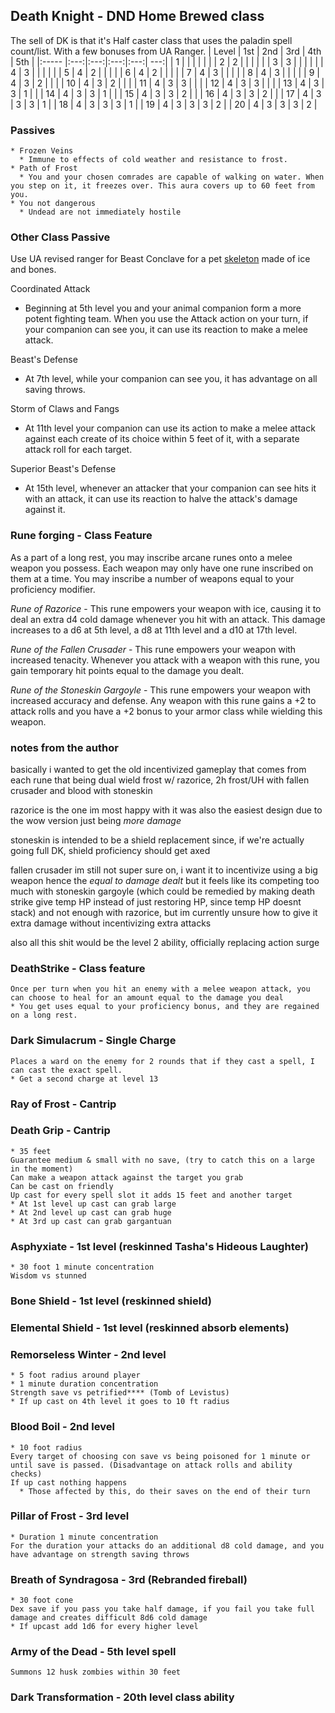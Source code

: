 ## Death Knight - DND Home Brewed class

The sell of DK is that it's Half caster class that uses the paladin spell count/list. With a few bonuses from UA Ranger.
| Level | 1st | 2nd | 3rd | 4th | 5th |
|:----- |:---:|:---:|:---:|:---:| ---:|
| 1     |     |     |     |     |     |
| 2     |  2  |     |     |     |     |
| 3     |  3  |     |     |     |     |
| 4     |  3  |     |     |     |     |
| 5     |  4  |  2  |     |     |     |
| 6     |  4  |  2  |     |     |     |
| 7     |  4  |  3  |     |     |     |
| 8     |  4  |  3  |     |     |     |
| 9     |  4  |  3  |  2  |     |     |
| 10    |  4  |  3  |  2  |     |     |
| 11    |  4  |  3  |  3  |     |     |
| 12    |  4  |  3  |  3  |     |     |
| 13    |  4  |  3  |  3  |  1  |     |
| 14    |  4  |  3  |  3  |  1  |     |
| 15    |  4  |  3  |  3  |  2  |     |
| 16    |  4  |  3  |  3  |  2  |     |
| 17    |  4  |  3  |  3  |  3  |   1 |
| 18    |  4  |  3  |  3  |  3  |   1 |
| 19    |  4  |  3  |  3  |  3  |   2 |
| 20    |  4  |  3  |  3  |  3  |   2 |

### Passives
    * Frozen Veins
      * Immune to effects of cold weather and resistance to frost.
    * Path of Frost
      * You and your chosen comrades are capable of walking on water. When you step on it, it freezes over. This aura covers up to 60 feet from you.
    * You not dangerous
      * Undead are not immediately hostile

### Other Class Passive
  Use UA revised ranger for Beast Conclave for a pet [skeleton](https://5e.tools/bestiary.html#skeleton_mm) made of ice and bones.
  
  Coordinated Attack
  * Beginning at 5th level you and your animal companion form a more potent fighting team. When you use the Attack action on your turn, if your companion can see you, it can use its reaction to make a melee attack.
  
  Beast's Defense
  * At 7th level, while your companion can see you, it has advantage on all saving throws.

  Storm of Claws and Fangs
  * At 11th level your companion can use its action to make a melee attack against each create of its choice within 5 feet of it, with a separate attack roll for each target.

  Superior Beast's Defense
  * At 15th level, whenever an attacker that your companion can see hits it with an attack, it can use its reaction to halve the attack's damage against it.

### Rune forging - Class Feature

As a part of a long rest, you may inscribe arcane runes onto a melee weapon you possess. Each weapon may only have one rune inscribed on them at a time. You may inscribe a number of weapons equal to your proficiency modifier.

*Rune of Razorice* - This rune empowers your weapon with ice, causing it to deal an extra d4 cold damage whenever you hit with an attack. This damage increases to a d6 at 5th level, a d8 at 11th level and a d10 at 17th level.

*Rune of the Fallen Crusader* - This rune empowers your weapon with increased tenacity. Whenever you attack with a weapon with this rune, you gain temporary hit points equal to the damage you dealt.

*Rune of the Stoneskin Gargoyle* - This rune empowers your weapon with increased accuracy and defense. Any weapon with this rune gains a +2 to attack rolls and you have a +2 bonus to your armor class while wielding this weapon.

###  notes from the author
basically i wanted to get the old incentivized gameplay that comes from each rune that being dual wield frost w/ razorice, 2h frost/UH with fallen crusader and blood with stoneskin

razorice is the one im most happy with it was also the easiest design due to the wow version just being *more damage*

stoneskin is intended to be a shield replacement since, if we're actually going full DK, shield proficiency should get axed

fallen crusader im still not super sure on, i want it to incentivize using a big weapon hence the *equal to damage dealt* but it feels like its competing too much with stoneskin gargoyle (which could be remedied by making death strike give temp HP instead of just restoring HP, since temp HP doesnt stack) and not enough with razorice, but im currently unsure how to give it extra damage without incentivizing extra attacks

also all this shit would be the level 2 ability, officially replacing action surge


### DeathStrike - Class feature 
    Once per turn when you hit an enemy with a melee weapon attack, you can choose to heal for an amount equal to the damage you deal
    * You get uses equal to your proficiency bonus, and they are regained on a long rest.

### Dark Simulacrum - Single Charge
    Places a ward on the enemy for 2 rounds that if they cast a spell, I can cast the exact spell.
    * Get a second charge at level 13

### Ray of Frost - Cantrip

### Death Grip - Cantrip
    * 35 feet
    Guarantee medium & small with no save, (try to catch this on a large in the moment)
    Can make a weapon attack against the target you grab
    Can be cast on friendly
    Up cast for every spell slot it adds 15 feet and another target 
    * At 1st level up cast can grab large
    * At 2nd level up cast can grab huge
    * At 3rd up cast can grab gargantuan

### Asphyxiate - 1st level (reskinned Tasha's Hideous Laughter)
    * 30 foot 1 minute concentration
    Wisdom vs stunned

### Bone Shield - 1st level (reskinned shield)

### Elemental Shield - 1st level (reskinned absorb elements)

### Remorseless Winter - 2nd level
    * 5 foot radius around player
    * 1 minute duration concentration
    Strength save vs petrified**** (Tomb of Levistus)
    * If up cast on 4th level it goes to 10 ft radius

### Blood Boil - 2nd level
    * 10 foot radius
    Every target of choosing con save vs being poisoned for 1 minute or until save is passed. (Disadvantage on attack rolls and ability checks)
    If up cast nothing happens
      * Those affected by this, do their saves on the end of their turn

### Pillar of Frost - 3rd level
    * Duration 1 minute concentration
    For the duration your attacks do an additional d8 cold damage, and you have advantage on strength saving throws

### Breath of Syndragosa - 3rd (Rebranded fireball)
    * 30 foot cone
    Dex save if you pass you take half damage, if you fail you take full damage and creates difficult 8d6 cold damage
    * If upcast add 1d6 for every higher level

### Army of the Dead - 5th level spell
    Summons 12 husk zombies within 30 feet

### Dark Transformation - 20th level class ability
